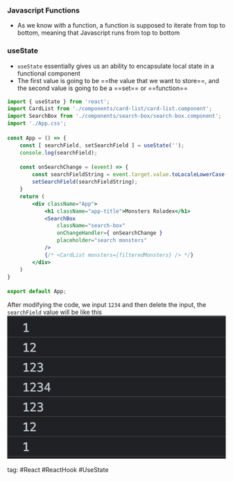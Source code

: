 ### Javascript Functions
- As we know with a function, a function is supposed to iterate from top to bottom, meaning that Javascript runs from top to bottom

### useState
- `useState` essentially gives us an ability to encapsulate local state in a functional component
- The first value is going to be ==the value that we want to store==, and the second value is going to be a ==set== or ==function==

```jsx
import { useState } from 'react';
import CardList from './components/card-list/card-list.component';
import SearchBox from './components/search-box/search-box.component';
import './App.css';

const App = () => {
	const [ searchField, setSearchField ] = useState('');
	console.log(searchField);
	
	const onSearchChange = (event) => {
		const searchFieldString = event.target.value.toLocaleLowerCase();
		setSearchField(searchFieldString);
	}
	return (
		<div className="App">
			<h1 className="app-title">Monsters Rolodex</h1>
			<SearchBox
				className="search-box"
				onChangeHandler={ onSearchChange }
				placeholder="search monsters"
			/>
			{/* <CardList monsters={filteredMonsters} /> */}
		</div>
	)
}

export default App;
```

After modifying the code, we input `1234` and then delete the input, the `searchField` value will be like this
![](./photo/Pasted%20image%2020230321160735.png)

tag: #React #ReactHook #UseState
